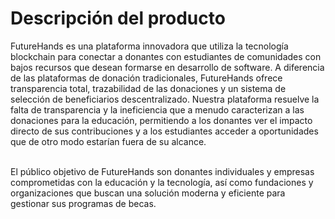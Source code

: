 # Descripción del producto

FutureHands es una plataforma innovadora que utiliza la tecnología blockchain para conectar a donantes con estudiantes de comunidades con bajos recursos que desean formarse en desarrollo de software. A diferencia de las plataformas de donación tradicionales, FutureHands ofrece transparencia total, trazabilidad de las donaciones y un sistema de selección de beneficiarios descentralizado. Nuestra plataforma resuelve la falta de transparencia y la ineficiencia que a menudo caracterizan a las donaciones para la educación, permitiendo a los donantes ver el impacto directo de sus contribuciones y a los estudiantes acceder a oportunidades que de otro modo estarían fuera de su alcance.

\
El público objetivo de FutureHands son donantes individuales y empresas comprometidas con la educación y la tecnología, así como fundaciones y organizaciones que buscan una solución moderna y eficiente para gestionar sus programas de becas.
